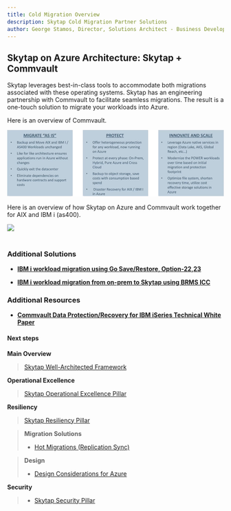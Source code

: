 ```yaml
---
title: Cold Migration Overview
description: Skytap Cold Migration Partner Solutions
author: George Stamos, Director, Solutions Architect - Business Development
---
```


## Skytap on Azure Architecture: Skytap + Commvault

Skytap leverages best-in-class tools to accommodate both migrations
associated with these operating systems. Skytap has an engineering
partnership with Commvault to facilitate seamless migrations. The result
is a one-touch solution to migrate your workloads into Azure.

Here is an overview of Commvault.

<img src="https://raw.githubusercontent.com/skytap/well-architected-framework/master/resiliency/migrationmedia/media/image7.png">

Here is an overview of how Skytap on Azure and Commvault work together
for AIX and IBM i (as400).

<img src="https://raw.githubusercontent.com/skytap/well-architected-framework/master/resiliency/migrationmedia/media/image8.png">

<BR>
<BR>


### Additional Solutions

- **[IBM i workload migration using Go Save/Restore, Option-22,23](GoSave/ibmimigrationwithgosave.md)**

- **[IBM i workload migration from on-prem to Skytap using BRMS ICC](BRMS/ibmiworkloadmigration.md)**

<!--- - **[Commvault + Skytap - IBM i Full Backup and Restore Runbook - Version 1.2](SkytapCommvaultRunbook.md)** --->

### Additional Resources

- **[Commvault Data Protection/Recovery for IBM iSeries Technical White Paper](https://raw.githubusercontent.com/skytap/well-architected-framework/master/resiliency/protectionmedia/commvault-iseries-protection-technical-whitepaper.pdf)**

#### Next steps

**Main Overview**
> [Skytap Well-Architected Framework](../../README.md)

**Operational Excellence**
>[Skytap Operational Excellence Pillar](../../operations/README.md)

**Resiliency**
> [Skytap Resiliency Pillar](../README.md)

>**Migration Solutions**
>* [Hot Migrations (Replication Sync)](HotMigrationOverview.md)

>**Design**
>* [Design Considerations for Azure](../designconsiderationsazure.md)

<!--- >* [Design Considerations for IBM Cloud](../designconsiderationsibm.md) --->

**Security**
> * [Skytap Security Pillar](../../security/README.md)
